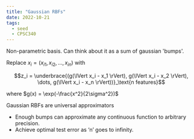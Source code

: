 ```yaml
---
title: "Gaussian RBFs"
date: 2022-10-21
tags:
  - seed
  - CPSC340
---
```


Non-parametric basis. Can think about it as a sum of gaussian 'bumps'.

Replace $x_i = (x_{i1}, x_{i2}, \dots, x_{in})$ with

$$z_i = \underbrace{(g(\lVert x_i - x_1 \rVert), g(\lVert x_i - x_2 \rVert), \dots, g(\lVert x_i - x_n \rVert))}_\text{n features}$$

where $g(x) = \exp(-\frac{x^2}{2\sigma^2})$

Gaussian RBFs are universal approximators

- Enough bumps can approximate any continuous function to arbitrary precision.
- Achieve optimal test error as ‘n’ goes to infinity.
